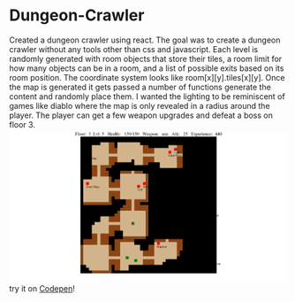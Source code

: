 # Dungeon-Crawler
Created a dungeon crawler using react. The goal was to create a dungeon crawler without any tools other than css and javascript.
Each level is randomly generated with room objects that store their tiles, a room limit for how many objects can be in a room, and a list of possible exits based on its room position.
The coordinate system looks like room[x][y].tiles[x][y]. Once the map is generated it gets passed a number of functions generate the content and randomly place them. I wanted the lighting to be reminiscent of 
games like diablo where the map is only revealed in a radius around the player. The player can get a few weapon upgrades and defeat a boss on floor 3.  
![Image of Dungeon-Crawler]( ./thumbnail.png )
try it on [Codepen](https://codepen.io/Cyberputty/full/XEagwd/)!

